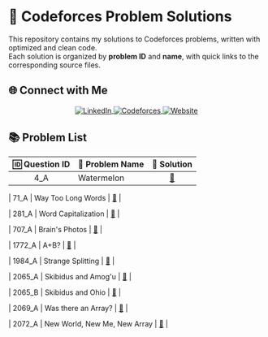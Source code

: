 # 🧠 Codeforces Problem Solutions

This repository contains my solutions to Codeforces problems, written with optimized and clean code.  
Each solution is organized by **problem ID** and **name**, with quick links to the corresponding source files.


## 🌐 Connect with Me
<p align="center">
  <a href="https://www.linkedin.com/in/aruppatra/" target="_blank">
    <img align="center" src="https://img.shields.io/badge/LinkedIn-0077B5?style=for-the-badge&logo=linkedin&logoColor=white" alt="LinkedIn" />
  </a>
  <a href="https://codeforces.com/profile/arup-04" target="_blank">
    <img align="center" src="https://img.shields.io/badge/Codeforces-6DA55F?style=for-the-badge&logo=codeforces&logoColor=white" alt="Codeforces" />
  </a>
  <a href="https://arup-patra.vercel.app/" target="_blank">
    <img align="center" src="https://img.shields.io/badge/Website-FF5722?style=for-the-badge&logo=google-chrome&logoColor=white" alt="Website" />
  </a>
</p>



## 📚 Problem List
| 🆔 Question ID | 📘 Problem Name | 🔗 Solution |
|:--------------:|:----------------|:------------:|
| 4_A | Watermelon | [📄](https://github.com/apdevhub/CodeForces/blob/main/solutions/4/A_4.java) |

| 71_A | Way Too Long Words | [📄](https://github.com/apdevhub/CodeForces/blob/main/solutions/71/A_71.java) |

| 281_A | Word Capitalization | [📄](https://github.com/apdevhub/CodeForces/blob/main/solutions/281/A_281.java) |

| 707_A | Brain's Photos | [📄](https://github.com/apdevhub/CodeForces/blob/main/solutions/707/A_707.java) |

| 1772_A | A+B? | [📄](https://github.com/apdevhub/Codeforces/blob/main/solutions/1772/A_1772.java) |

| 1984_A | Strange Splitting | [📄](https://github.com/apdevhub/Codeforces/blob/main/solutions/1984/A_1772.java) |

| 2065_A | Skibidus and Amog'u | [📄](https://github.com/apdevhub/CodeForces/blob/main/solutions/2065/A_2065.java) |

| 2065_B | Skibidus and Ohio | [📄](https://github.com/apdevhub/CodeForces/blob/main/solutions/2065/B_2065.java) |

| 2069_A | Was there an Array? | [📄](https://github.com/apdevhub/CodeForces/blob/main/solutions/2069/A_2069.java) |

| 2072_A | New World, New Me, New Array | [📄](https://github.com/apdevhub/CodeForces/blob/main/solutions/2072/A_2072.java) |